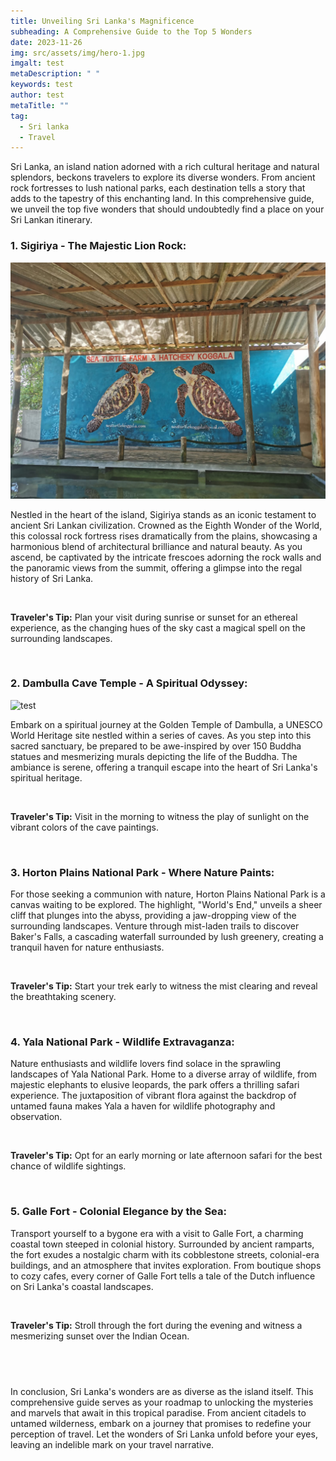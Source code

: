 ```yaml
---
title: Unveiling Sri Lanka's Magnificence
subheading: A Comprehensive Guide to the Top 5 Wonders
date: 2023-11-26
img: src/assets/img/hero-1.jpg
imgalt: test
metaDescription: " "
keywords: test
author: test
metaTitle: ""
tag:
  - Sri lanka
  - Travel
---
```

Sri Lanka, an island nation adorned with a rich cultural heritage and natural splendors, beckons travelers to explore its diverse wonders. From ancient rock fortresses to lush national parks, each destination tells a story that adds to the tapestry of this enchanting land. In this comprehensive guide, we unveil the top five wonders that should undoubtedly find a place on your Sri Lankan itinerary.

### **1. Sigiriya - The Majestic Lion Rock:**

![Sigiriya](src/assets/img/mahendra-photo-july-23-1-.jpg "Sigiriya")

Nestled in the heart of the island, Sigiriya stands as an iconic testament to ancient Sri Lankan civilization. Crowned as the Eighth Wonder of the World, this colossal rock fortress rises dramatically from the plains, showcasing a harmonious blend of architectural brilliance and natural beauty. As you ascend, be captivated by the intricate frescoes adorning the rock walls and the panoramic views from the summit, offering a glimpse into the regal history of Sri Lanka.

<br>

**Traveler's Tip:** Plan your visit during sunrise or sunset for an ethereal experience, as the changing hues of the sky cast a magical spell on the surrounding landscapes.

<br>

### **2. Dambulla Cave Temple - A Spiritual Odyssey:**

![test](/assets/img/photo-from-mahendra-july-29-2-.jpg "test")

Embark on a spiritual journey at the Golden Temple of Dambulla, a UNESCO World Heritage site nestled within a series of caves. As you step into this sacred sanctuary, be prepared to be awe-inspired by over 150 Buddha statues and mesmerizing murals depicting the life of the Buddha. The ambiance is serene, offering a tranquil escape into the heart of Sri Lanka's spiritual heritage.

<br>

**Traveler's Tip:** Visit in the morning to witness the play of sunlight on the vibrant colors of the cave paintings.

<br>

### **3. Horton Plains National Park - Where Nature Paints:**

<!-- !\\[Horton Plains National Park ](/assets/img/img/hillcountry/22.jpeg "Horton Plains National Park ") -->

For those seeking a communion with nature, Horton Plains National Park is a canvas waiting to be explored. The highlight, "World's End," unveils a sheer cliff that plunges into the abyss, providing a jaw-dropping view of the surrounding landscapes. Venture through mist-laden trails to discover Baker's Falls, a cascading waterfall surrounded by lush greenery, creating a tranquil haven for nature enthusiasts.

<br>

**Traveler's Tip:** Start your trek early to witness the mist clearing and reveal the breathtaking scenery.

<br>

### **4. Yala National Park - Wildlife Extravaganza:**

<!-- !\\[Yala National Park  ](/assets/img/img/thingstodo/2.jpeg "Yala National Park  ") -->

Nature enthusiasts and wildlife lovers find solace in the sprawling landscapes of Yala National Park. Home to a diverse array of wildlife, from majestic elephants to elusive leopards, the park offers a thrilling safari experience. The juxtaposition of vibrant flora against the backdrop of untamed fauna makes Yala a haven for wildlife photography and observation.

<br>

**Traveler's Tip:** Opt for an early morning or late afternoon safari for the best chance of wildlife sightings.

<br>

### **5. Galle Fort - Colonial Elegance by the Sea:**

<!-- !\\[Galle Fort](/assets/img/img/galle/8.jpeg "Galle Fort") -->

Transport yourself to a bygone era with a visit to Galle Fort, a charming coastal town steeped in colonial history. Surrounded by ancient ramparts, the fort exudes a nostalgic charm with its cobblestone streets, colonial-era buildings, and an atmosphere that invites exploration. From boutique shops to cozy cafes, every corner of Galle Fort tells a tale of the Dutch influence on Sri Lanka's coastal landscapes.

<br>

**Traveler's Tip:** Stroll through the fort during the evening and witness a mesmerizing sunset over the Indian Ocean.

## <br>

In conclusion, Sri Lanka's wonders are as diverse as the island itself. This comprehensive guide serves as your roadmap to unlocking the mysteries and marvels that await in this tropical paradise. From ancient citadels to untamed wilderness, embark on a journey that promises to redefine your perception of travel. Let the wonders of Sri Lanka unfold before your eyes, leaving an indelible mark on your travel narrative.
